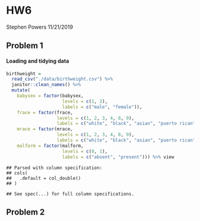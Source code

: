 HW6
================
Stephen Powers
11/21/2019

## Problem 1

#### Loading and tidying data

``` r
birthweight = 
  read_csv("./data/birthweight.csv") %>% 
  janitor::clean_names() %>% 
  mutate(
    babysex = factor(babysex, 
                     levels = c(1, 2), 
                     labels = c("male", "female")),
    frace = factor(frace, 
                   levels = c(1, 2, 3, 4, 8, 9), 
                   labels = c("white", "black", "asian", "puerto rican", "other", "unknown")),
    mrace = factor(mrace, 
                   levels = c(1, 2, 3, 4, 8, 9), 
                   labels = c("white", "black", "asian", "puerto rican", "other", "unknown")),
    malform = factor(malform, 
                     levels = c(0, 1), 
                     labels = c("absent", "present"))) %>% view
```

    ## Parsed with column specification:
    ## cols(
    ##   .default = col_double()
    ## )

    ## See spec(...) for full column specifications.

## Problem 2
